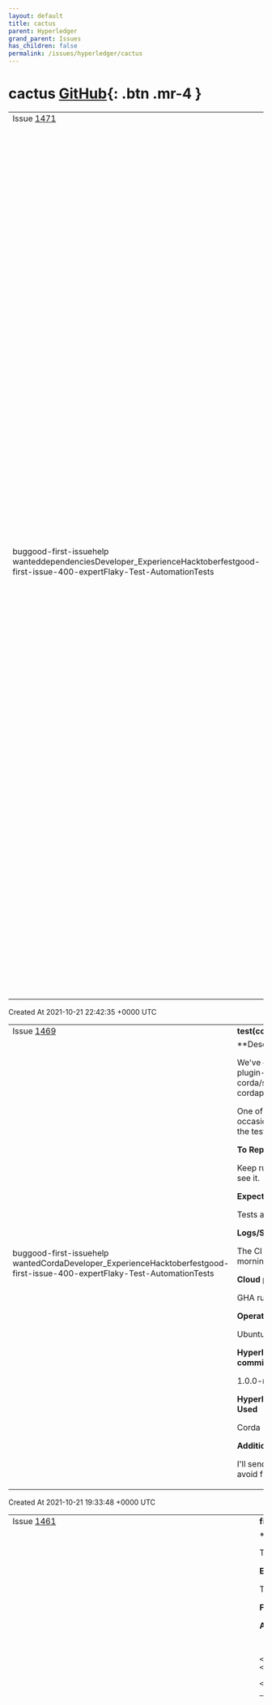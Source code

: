 ```yaml
---
layout: default
title: cactus
parent: Hyperledger
grand_parent: Issues
has_children: false
permalink: /issues/hyperledger/cactus
---
```


# cactus <span class="fs-3 right-align">[GitHub](https://github.com/hyperledger/cactus){: .btn .mr-4 }</span>


<div>
    <table>
        <tr>
            <td>
                Issue <a href="https://github.com/hyperledger/cactus/issues/1471" class=".btn">1471</a>
            </td>
            <td>
                <b>
                    test(connector-fabric): fix flaky test 2.2.x deploy-cc-from-javascript
                </b>
            </td>
        </tr>
        <tr>
            <td>
                <span class="chip">bug</span><span class="chip">good-first-issue</span><span class="chip">help wanted</span><span class="chip">dependencies</span><span class="chip">Developer_Experience</span><span class="chip">Hacktoberfest</span><span class="chip">good-first-issue-400-expert</span><span class="chip">Flaky-Test-Automation</span><span class="chip">Tests</span>
            </td>
            <td>
                **Describe the bug**

We've got a flaky one at:
`packages/cactus-plugin-ledger-connector-fabric/src/test/typescript/integration/fabric-v2-2-x/deploy-cc-from-javascript-source.test.ts`

```sh
2021-10-19T08:07:31.364Z - error: [DiscoveryHandler]: compareProposalResponseResults[undefined] - read/writes result sets do not match index=1
2021-10-19T08:07:31.365Z - error: [Transaction]: Error: No valid responses from any peers. Errors:
    peer=undefined, status=grpc, message=Peer endorsements do not match
[2021-10-19T08:07:31.366Z] ERROR (PluginLedgerConnectorFabric): transact() crashed:  Error: No valid responses from any peers. Errors:
    peer=undefined, status=grpc, message=Peer endorsements do not match
    at newEndorsementError (/home/runner/work/cactus/cactus/packages/cactus-plugin-ledger-connector-fabric/node_modules/fabric-network/src/transaction.ts:69:9)
    at getResponsePayload (/home/runner/work/cactus/cactus/packages/cactus-plugin-ledger-connector-fabric/node_modules/fabric-network/src/transaction.ts:22:17)
    at Transaction.submit (/home/runner/work/cactus/cactus/packages/cactus-plugin-ledger-connector-fabric/node_modules/fabric-network/src/transaction.ts:294:19)
    at processTicksAndRejections (node:internal/process/task_queues:96:5)
    at async PluginLedgerConnectorFabric.transact (/home/runner/work/cactus/cactus/packages/cactus-plugin-ledger-connector-fabric/src/main/typescript/plugin-ledger-connector-fabric.ts:172:75)
    at async RunTransactionEndpointV1.handleRequest (/home/runner/work/cactus/cactus/packages/cactus-plugin-ledger-connector-fabric/src/main/typescript/run-transaction/run-transaction-endpoint-v1.ts:3:1283) {
  responses: [],
  errors: [
    Error: Peer endorsements do not match
        at DiscoveryHandler._endorse (/home/runner/work/cactus/cactus/packages/cactus-plugin-ledger-connector-fabric/node_modules/fabric-network/node_modules/fabric-common/lib/DiscoveryHandler.js:295:14)
        at processTicksAndRejections (node:internal/process/task_queues:96:5)
        at async Endorsement.send (/home/runner/work/cactus/cactus/packages/cactus-plugin-ledger-connector-fabric/node_modules/fabric-network/node_modules/fabric-common/lib/Proposal.js:410:15)
        at async Transaction.submit (/home/runner/work/cactus/cactus/packages/cactus-plugin-ledger-connector-fabric/node_modules/fabric-network/src/transaction.ts:292:28)
        at async PluginLedgerConnectorFabric.transact (/home/runner/work/cactus/cactus/packages/cactus-plugin-ledger-connector-fabric/src/main/typescript/plugin-ledger-connector-fabric.ts:172:75)
        at async RunTransactionEndpointV1.handleRequest (/home/runner/work/cactus/cactus/packages/cactus-plugin-ledger-connector-fabric/src/main/typescript/run-transaction/run-transaction-endpoint-v1.ts:3:1283) {
      endorsements: [Array]
    }
  ]
}
[2021-10-19T08:07:31.416Z] ERROR (run-transaction-endpoint-v1): RunTransactionEndpointV1#handleRequest() failed to serve request Error: PluginLedgerConnectorFabric#transact() Unable to run transaction: No valid responses from any peers. Errors:
    peer=undefined, status=grpc, message=Peer endorsements do not match
    at PluginLedgerConnectorFabric.transact (/home/runner/work/cactus/cactus/packages/cactus-plugin-ledger-connector-fabric/src/main/typescript/plugin-ledger-connector-fabric.ts:173:81)
    at processTicksAndRejections (node:internal/process/task_queues:96:5)
    at async RunTransactionEndpointV1.handleRequest (/home/runner/work/cactus/cactus/packages/cactus-plugin-ledger-connector-fabric/src/main/typescript/run-transaction/run-transaction-endpoint-v1.ts:3:1283)
TypeError [ERR_INVALID_CHAR]: Invalid character in statusMessage
    at new NodeError (node:internal/errors:371:5)
    at ServerResponse.writeHead (node:_http_server:323:11)
    at ServerResponse._implicitHeader (node:_http_server:266:8)
    at write_ (node:_http_outgoing:763:9)
    at ServerResponse.end (node:_http_outgoing:852:5)
    at ServerResponse.send (/home/runner/work/cactus/cactus/node_modules/express/lib/response.js:221:10)
    at ServerResponse.json (/home/runner/work/cactus/cactus/node_modules/express/lib/response.js:267:15)
    at RunTransactionEndpointV1.handleRequest (/home/runner/work/cactus/cactus/packages/cactus-plugin-ledger-connector-fabric/src/main/typescript/run-transaction/run-transaction-endpoint-v1.ts:3:1626)
    at processTicksAndRejections (node:internal/process/task_queues:96:5) {
  code: 'ERR_INVALID_CHAR'
}
    [2021-10-19T08:07:21.099Z] DEBUG (FabricTestLedgerV1): [ghcr.io/hyperledger/cactus-fabric2-all-in-one:2021-09-02--fix-876-supervisord-retries] 'time="2021-10-19T08:07:21.098239687Z" level=info msg="starting signal loop" namespace=moby path=/run/docker/containerd/daemon/io.containerd.runtime.v2.task/moby/ccef22b5fafcb85bc871020341a66c9710f87345eed3c8f29d941dbf86993595 pid=8108\r\n'
    [2021-10-19T08:07:21.100Z] DEBUG (FabricTestLedgerV1): [ghcr.io/hyperledger/cactus-fabric2-all-in-one:2021-09-02--fix-876-supervisord-retries] "2021-10-19 08:07:21,100 DEBG 'dockerd' stderr output:\r\n"
    [2021-10-19T08:07:21.101Z] DEBUG (FabricTestLedgerV1): [ghcr.io/hyperledger/cactus-fabric2-all-in-one:2021-09-02--fix-876-supervisord-retries] 'time="2021-10-19T08:07:21.098239687Z" level=info msg="starting signal loop" namespace=moby path=/run/docker/containerd/daemon/io.containerd.runtime.v2.task/moby/ccef22b5fafcb85bc871020341a66c9710f87345eed3c8f29d941dbf86993595 pid=8108\r\n'
    [2021-10-19T08:07:21.102Z] DEBUG (FabricTestLedgerV1): [ghcr.io/hyperledger/cactus-fabric2-all-in-one:2021-09-02--fix-876-supervisord-retries] '\r\n'
    [2021-10-19T08:07:21.140Z] DEBUG (FabricTestLedgerV1): [ghcr.io/hyperledger/cactus-fabric2-all-in-one:2021-09-02--fix-876-supervisord-retries] 'time="2021-10-19T08:07:21.131972625Z" level=info msg="starting signal loop" namespace=moby path=/run/docker/containerd/daemon/io.containerd.runtime.v2.task/moby/44c89c9cada869351d3b0e667e13e3b5131d1a2d7142fa76c7dc999174ed942e pid=8127\r\n'
    [2021-10-19T08:07:21.140Z] DEBUG (FabricTestLedgerV1): [ghcr.io/hyperledger/cactus-fabric2-all-in-one:2021-09-02--fix-876-supervisord-retries] "2021-10-19 08:07:21,138 DEBG 'dockerd' stderr output:\r\n"
    [2021-10-19T08:07:21.140Z] DEBUG (FabricTestLedgerV1): [ghcr.io/hyperledger/cactus-fabric2-all-in-one:2021-09-02--fix-876-supervisord-retries] 'time="2021-10-19T08:07:21.131972625Z" level=info msg="starting signal loop" namespace=moby path=/run/docker/containerd/daemon/io.containerd.runtime.v2.task/moby/44c89c9cada869351d3b0e667e13e3b5131d1a2d7142fa76c7dc999174ed942e pid=8127\r\n'
    [2021-10-19T08:07:21.140Z] DEBUG (FabricTestLedgerV1): [ghcr.io/hyperledger/cactus-fabric2-all-in-one:2021-09-02--fix-876-supervisord-retries] '\r\n'
    [2021-10-19T08:07:31.047Z] DEBUG (run-transaction-endpoint-v1): POST /api/v1/plugins/@hyperledger/cactus-plugin-ledger-connector-fabric/run-transaction
    [2021-10-19T08:07:31.051Z] DEBUG (PluginLedgerConnectorFabric): discovery={ enabled: true, asLocalhost: true }
    [2021-10-19T08:07:31.051Z] DEBUG (PluginLedgerConnectorFabric): eventHandlerOptions={
      commitTimeout: 300,
      endorseTimeout: 300,
      strategy: [Function: NETWORK_SCOPE_ALLFORTX] {
        [length]: 2,
        [name]: 'NETWORK_SCOPE_ALLFORTX'
      }
    }
    [2021-10-19T08:07:31.244Z] DEBUG (PluginLedgerConnectorFabric): transact() gateway connection established OK
    # test count(4) != plan(null)
    # failed 1 of 4 tests
```

**To Reproduce**

Keep running the test and eventually you'll see it.

**Expected behavior**

Tests are stable, not flaky.

**Logs/Stack traces**

The CI logs from the GHA runner as of this morning:
[logs_10074.zip](https://github.com/hyperledger/cactus/files/7393247/logs_10074.zip)

**Cloud provider or hardware configuration:**

GHA runner

**Operating system name, version, build:**

Ubuntu 20.04

**Hyperledger Cactus release version or commit (git rev-parse --short HEAD):**

1.0.0-rc.1

**Hyperledger Cactus Plugins/Connectors Used**

Fabric

**Additional context**

I'll send a separate PR that skips this test to avoid flakiness in the meantime.
            </td>
        </tr>
    </table>
    <div class="right-align">
        Created At 2021-10-21 22:42:35 +0000 UTC
    </div>
</div>

<div>
    <table>
        <tr>
            <td>
                Issue <a href="https://github.com/hyperledger/cactus/issues/1469" class=".btn">1469</a>
            </td>
            <td>
                <b>
                    test(connector-corda): fix flaky v4.8 test
                </b>
            </td>
        </tr>
        <tr>
            <td>
                <span class="chip">bug</span><span class="chip">good-first-issue</span><span class="chip">help wanted</span><span class="chip">Corda</span><span class="chip">Developer_Experience</span><span class="chip">Hacktoberfest</span><span class="chip">good-first-issue-400-expert</span><span class="chip">Flaky-Test-Automation</span><span class="chip">Tests</span>
            </td>
            <td>
                **Describe the bug**

We've got a flaky one at:
packages/cactus-plugin-ledger-connector-corda/src/test/typescript/integration/deploy-cordapp-jars-to-nodes-v4.8.test.ts

One of the corda nodes within the container occasionally don't boot up (hangs and then the test waits for an hour before giving up).

**To Reproduce**

Keep running the test and eventually you'll see it.

**Expected behavior**

Tests are stable, not flaky.

**Logs/Stack traces**

The CI logs from the GHA runner as of this morning:
[logs_10155.zip](https://github.com/hyperledger/cactus/files/7392356/logs_10155.zip)

**Cloud provider or hardware configuration:**

GHA runner

**Operating system name, version, build:**

Ubuntu 20.04

**Hyperledger Cactus release version or commit (git rev-parse --short HEAD):**

1.0.0-rc.1

**Hyperledger Cactus Plugins/Connectors Used**

Corda

**Additional context**

I'll send a separate PR that skips this test to avoid flakiness in the meantime.
            </td>
        </tr>
    </table>
    <div class="right-align">
        Created At 2021-10-21 19:33:48 +0000 UTC
    </div>
</div>

<div>
    <table>
        <tr>
            <td>
                Issue <a href="https://github.com/hyperledger/cactus/issues/1461" class=".btn">1461</a>
            </td>
            <td>
                <b>
                    fix(key-converter): Files needs to migrated from Tape to Jest
                </b>
            </td>
        </tr>
        <tr>
            <td>
                <span class="chip">bug</span><span class="chip">good-first-issue</span><span class="chip">help wanted</span><span class="chip">Nice-to-Have</span><span class="chip">dependencies</span><span class="chip">Developer_Experience</span><span class="chip">Hacktoberfest</span><span class="chip">good-first-issue-400-expert</span>
            </td>
            <td>
                **Describe the bug**

Test file, key-converter, has multiple methods that are being skipped. 

**Expected behavior**

The test file should be able to run without it's methods having to be skipped.

**File Path:** packages/cactus-common/src/test/typescript/unit/key-converter.test.ts

**After Correction**
Migrate file from Tape to Jest.

            </td>
        </tr>
    </table>
    <div class="right-align">
        Created At 2021-10-18 15:33:29 +0000 UTC
    </div>
</div>

<div>
    <table>
        <tr>
            <td>
                Issue <a href="https://github.com/hyperledger/cactus/issues/1386" class=".btn">1386</a>
            </td>
            <td>
                <b>
                    test(connector-besu): fix missing multi-party all-in-one ledger image caching
                </b>
            </td>
        </tr>
        <tr>
            <td>
                <span class="chip">bug</span><span class="chip">good-first-issue</span><span class="chip">help wanted</span><span class="chip">Nice-to-Have</span><span class="chip">dependencies</span><span class="chip">Developer_Experience</span><span class="chip">Performance</span><span class="chip">Hacktoberfest</span><span class="chip">good-first-issue-400-expert</span>
            </td>
            <td>
                > This is marked as a good first issue because mostly you just need to be experienced in containerization, not necessarily the core of the Cactus code nor distributed ledgers. Do bear in mind that it is level 400 though so it's not exactly easy unless you have significant experience with containers.

**Describe the bug**

The  multi-party all-in-one ledger image for Besu tests does not cache the images it downloads from DockerHub, meaning that every time the tests run it pulls all the images again and this has been leading to rate limiting errors that make the CI flaky (once again)

**To Reproduce**

Run a lot of tests for a lot of PRs all at once and in a few hours you will have exhausted the DockerHub rate limit and all the tests will start failing for the next 6-12 hours until the rate limit cools off.

**Expected behavior**

Tests are stable, DockerHub rate limits are not at risk of being hit at any time regardless of how many tests we run in parallel. 

Either the AIO besu multi-party image caches a set of pinned versions of all the images it uses (e.g. fetches from dockerhub) at image **build** time so that by the time the CI pulls up the container for the tests, it only needs to download the one big image from ghcr.io instead of dockerhub (the former does not have rate limits - yet)

Relevant Dockerfile:
`tools/docker/besu-multi-party-all-in-one/Dockerfile`

**Logs/Stack traces**

N/A

**Screenshots**

N/A

**Cloud provider or hardware configuration:**

GH managed action runners

**Operating system name, version, build:**

Ubuntu 20.04

**Hyperledger Cactus release version or commit (git rev-parse --short HEAD):**

0.9.0 / 0.10.0

**Hyperledger Cactus Plugins/Connectors Used**

Besu

**Additional context**

The AIO besu multi-party image caches a set of pinned versions of all the images it uses

Relevant Dockerfile:
`tools/docker/besu-multi-party-all-in-one/Dockerfile`
            </td>
        </tr>
    </table>
    <div class="right-align">
        Created At 2021-09-28 00:52:43 +0000 UTC
    </div>
</div>

